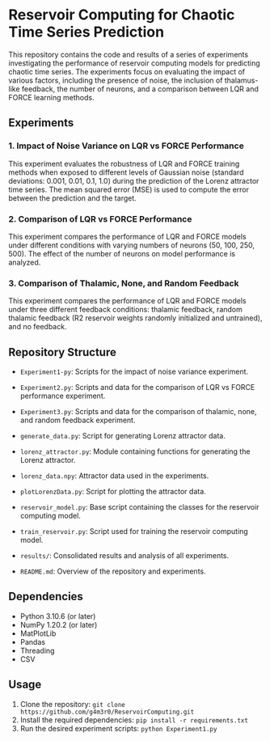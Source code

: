 # Reservoir Computing for Chaotic Time Series Prediction

This repository contains the code and results of a series of experiments investigating the performance of reservoir computing models for predicting chaotic time series. The experiments focus on evaluating the impact of various factors, including the presence of noise, the inclusion of thalamus-like feedback, the number of neurons, and a comparison between LQR and FORCE learning methods.

## Experiments

### 1. Impact of Noise Variance on LQR vs FORCE Performance
This experiment evaluates the robustness of LQR and FORCE training methods when exposed to different levels of Gaussian noise (standard deviations: 0.001, 0.01, 0.1, 1.0) during the prediction of the Lorenz attractor time series. The mean squared error (MSE) is used to compute the error between the prediction and the target.

### 2. Comparison of LQR vs FORCE Performance
This experiment compares the performance of LQR and FORCE models under different conditions with varying numbers of neurons (50, 100, 250, 500). The effect of the number of neurons on model performance is analyzed.

### 3. Comparison of Thalamic, None, and Random Feedback
This experiment compares the performance of LQR and FORCE models under three different feedback conditions: thalamic feedback, random thalamic feedback (R2 reservoir weights randomly initialized and untrained), and no feedback.

## Repository Structure
- `Experiment1-py`: Scripts for the impact of noise variance experiment.
- `Experiment2.py`: Scripts and data for the comparison of LQR vs FORCE performance experiment. 
- `Experiment3.py`: Scripts and data for the comparison of thalamic, none, and random feedback experiment. 

- `generate_data.py`: Script for generating Lorenz attractor data.
- `lorenz_attractor.py`: Module containing functions for generating the Lorenz attractor.
- `lorenz_data.npy`: Attractor data used in the experiments.
- `plotLorenzData.py`: Script for plotting the attractor data.
- `reservoir_model.py`: Base script containing the classes for the reservoir computing model.
- `train_reservoir.py`: Script used for training the reservoir computing model. 

- `results/`: Consolidated results and analysis of all experiments. 

- `README.md`: Overview of the repository and experiments.

## Dependencies
- Python 3.10.6 (or later)
- NumPy 1.20.2 (or later)
- MatPlotLib
- Pandas
- Threading
- CSV

## Usage
1. Clone the repository: `git clone https://github.com/g4m3r0/ReservoirComputing.git`
2. Install the required dependencies: `pip install -r requirements.txt`
3. Run the desired experiment scripts: `python Experiment1.py`